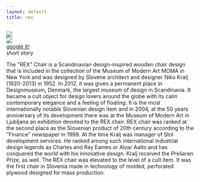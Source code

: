 ```yaml
---
layout: default
title: rex
---
```


<section >
	<img class="rex" src="{{ site.baseurl }}/assets/images/backgrounds/ikone/rex_blue_blur.jpg">
	<div class="icons-presentation">
		<div class="icons-about">	
			<img class="animated fadeInLeft" src="{{ site.baseurl }}/assets/images/svg-thin/rex-w.svg" >
				<a href="https://www.google.si/search?q=rex+niko+kralj&es_sm=93&source=lnms&tbm=isch&sa=X&ei=HlxGVKrdFaa7ygOq5oH4Bw&ved=0CAgQ_AUoAQ&biw=1301&bih=579">
					<div class="btn animated fadeInUp">google it!</div>
				</a>
		</div>
		<div class="text animated fadeInRight">
			<div class="btn">short story</div>
			<p>The "REX" Chair is a Scandinavian design-inspired wooden chair design that is included in the collection of the Museum of Modern Art MOMA in New York and was designed by Slovene architect and designer Niko Kralj (1920-2013) in 1952. In 2012, it was given a permanent place in Designmuseum, Denmark, the largest museum of design in Scandinavia. It became a cult object for design lovers around the globe with its calm contemporary elegance and a feeling of floating. It is the most internationally notable Slovenian design item and in 2004, at the 50 years anniversary of its development there was at the Museum of Modern Art in Ljubljana an exhibition devoted to the REX chair. REX chair was ranked at the second place as the Slovenian product of 20th century according to the ″Finance″ newspaper in 1999.
			At the time Kralj was manager of Stol development services. He ranked among such international industrial design legends as Charles and Ray Eames or Alvar Aalto and has conquered the world with his innovative design. Kralj received the Prešeren Prize, as well. The REX chair was elevated to the level of a cult item. It was the first chair in Slovenia made in technology of molded, perforated plywood designed for mass production.</p>
		</div>
	</div>
</section>